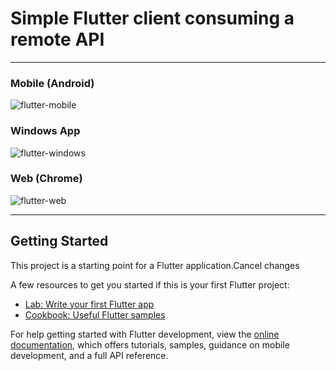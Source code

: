 # Simple Flutter client consuming a remote API



---
### Mobile (Android)
![flutter-mobile](https://user-images.githubusercontent.com/43736590/212496201-9f696387-22e6-4ac5-8ef7-c7b393c94ce9.png)

### Windows App
![flutter-windows](https://user-images.githubusercontent.com/43736590/212496207-1fdd6f49-1260-44c7-a94e-e78dd68a74a2.png)

### Web (Chrome)
![flutter-web](https://user-images.githubusercontent.com/43736590/212496204-ec956a75-8d26-44e2-bd79-7a165b17a6e0.png)

---
## Getting Started

This project is a starting point for a Flutter application.Cancel changes

A few resources to get you started if this is your first Flutter project:

- [Lab: Write your first Flutter app](https://docs.flutter.dev/get-started/codelab)
- [Cookbook: Useful Flutter samples](https://docs.flutter.dev/cookbook)

For help getting started with Flutter development, view the
[online documentation](https://docs.flutter.dev/), which offers tutorials,
samples, guidance on mobile development, and a full API reference.
